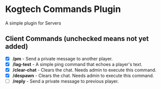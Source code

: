 # Kogtech Commands Plugin
A simple plugin for Servers
## Client Commands (unchecked means not yet added)
- [X] **/pm** - Send a private message to another player.
- [X] **/lag-test** - A simple ping command that echoes a player's text. 
- [X] **/clear-chat** - Clears the chat. Needs admin to execute this command.
- [X] **/despawn** - Clears the chat. Needs admin to execute this command.
- [ ] **/reply** - Send a private message to previous player.
